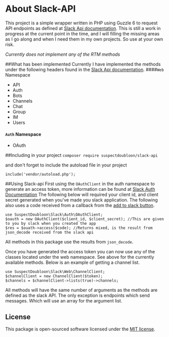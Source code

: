 # About Slack-API
This project is a simple wrapper written in PHP using Guzzle 6 to request API endpoints
as defined at [Slack Api documentation](https://api.slack.com/methods). This is still
a work in progress at the current point in the time, and I will filling the missing areas
as I go along and when I need them in my own projects. So use at your own risk.

*Currently does not implement any of the RTM methods*

##What has been implemented
Currently I have implemented the methods under the following headers found in the 
[Slack Api documentation](https://api.slack.com/methods).
####`Web` Namespace
 - API
 - Auth
 - Bots
 - Channels
 - Chat
 - Group
 - IM
 - Users
 
 
#### `Auth` Namespace
 - OAuth
 
 
##Including in your project 
`composer require suspectdoubloon/slack-api`

and don't forget to include the autoload file in your project

`include('vendor/autoload.php');`

##Using Slack-api
First using the `OAuthClient` in the auth namespace to generate an access token, more
information can be found at [Slack Auth Documentation](https://api.slack.com/docs/oauth)
The following below will required your client id, and client secret generated when you've
made you slack application. The following also uses a code received from a callback from
the [add to slack button](https://api.slack.com/docs/slack-button).
```
use SuspectDoubloon\Slack\Auth\OAuthClient;
$oauth = new OAuthClient($client_id, $client_secret); //This are given to you by slack when you created the app
$res = $ouath->access($code); //Returns mixed, is the result from json_decode received from the slack api
```
All methods in this package use the results from `json_decode`.

Once you have generated the access token you can now use any of the classes located under the web namespace.
See above for the currently available methods. Below is an example of getting a channel list.
```
use SuspectDoubloon\Slack\Web\ChannelClient;
$channelClient = new ChannelClient($token);
$channels = $channelClient->lists(true)->channels;
```
All methods will have the same number of arguments as the methods are defined as the slack API.
The only exception is endpoints which send messages. Which will use an array for the argument list.


## License

This package is open-sourced software licensed under the [MIT license](http://opensource.org/licenses/MIT).